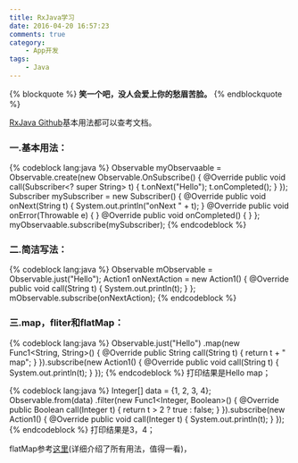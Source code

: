 ```yaml
---
title: RxJava学习
date: 2016-04-20 16:57:23
comments: true
category: 
	- App开发
tags:
	- Java
---
```


{% blockquote %}
<strong>笑一个吧，没人会爱上你的愁眉苦脸。</strong>
{% endblockquote %}

<a href="https://github.com/ReactiveX/RxJava" target="_blank">RxJava Github</a>基本用法都可以查考文档。

### 一.基本用法：
{% codeblock lang:java %}
Observable<String> myObservaable = Observable.create(new Observable.OnSubscribe<String>() {
	@Override
	public void call(Subscriber<? super String> t) {
		t.onNext("Hello");
		t.onCompleted();
	}
});
Subscriber<String> mySubscriber = new Subscriber<String>() {
	@Override
	public void onNext(String t) {
		System.out.println("onNext " + t);
	}
	@Override
	public void onError(Throwable e) {
	}
	@Override
	public void onCompleted() {
	}
};
myObservaable.subscribe(mySubscriber);
{% endcodeblock %}
<!--more-->

### 二.简洁写法：
{% codeblock lang:java %}
Observable<String> mObservable = Observable.just("Hello");
Action1<String> onNextAction = new Action1<String>() {
	@Override
	public void call(String t) {
		System.out.println(t);
	}
};
mObservable.subscribe(onNextAction);
{% endcodeblock %}

### 三.map，fliter和flatMap：
{% codeblock lang:java %}
Observable.just("Hello")
	.map(new Func1<String, String>() {
	@Override
	public String call(String t) {
			return t + " map";
		}
	}).subscribe(new Action1<String>() {
		@Override
		public void call(String t) {
			System.out.println(t);
		}
	});
{% endcodeblock %}
打印结果是Hello map；

{% codeblock lang:java %}
Integer[] data = {1, 2, 3, 4};
Observable.from(data)
	.filter(new Func1<Integer, Boolean>() {
		@Override
		public Boolean call(Integer t) {
			return t > 2 ? true : false;
		}
	}).subscribe(new Action1<Integer>() {
		@Override
		public void call(Integer t) {
			System.out.println(t);
		}
	});
{% endcodeblock %}
打印结果是3，4；

flatMap参考<a href="http://gank.io/post/560e15be2dca930e00da1083" target="_blank">这里</a>(详细介绍了所有用法，值得一看)，


